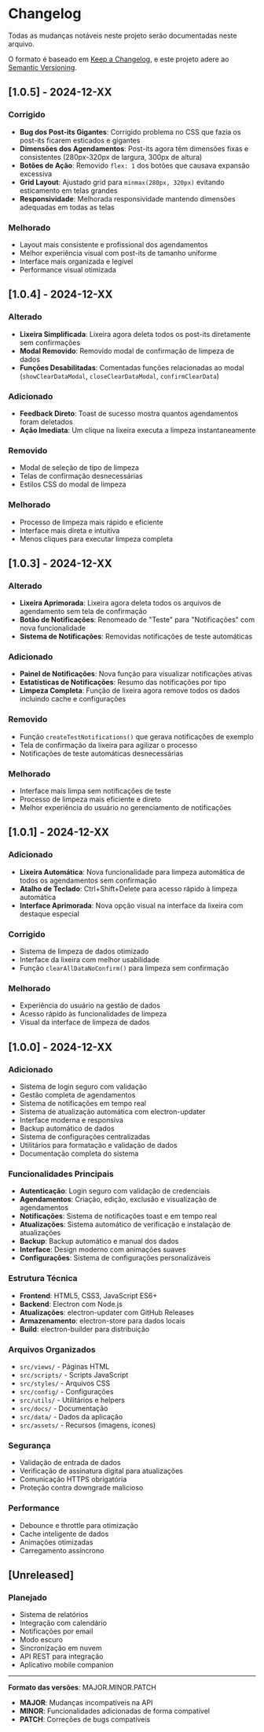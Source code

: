 # Changelog

Todas as mudanças notáveis neste projeto serão documentadas neste arquivo.

O formato é baseado em [Keep a Changelog](https://keepachangelog.com/pt-BR/1.0.0/),
e este projeto adere ao [Semantic Versioning](https://semver.org/lang/pt-BR/).

## [1.0.5] - 2024-12-XX

### Corrigido
- **Bug dos Post-its Gigantes**: Corrigido problema no CSS que fazia os post-its ficarem esticados e gigantes
- **Dimensões dos Agendamentos**: Post-its agora têm dimensões fixas e consistentes (280px-320px de largura, 300px de altura)
- **Botões de Ação**: Removido `flex: 1` dos botões que causava expansão excessiva
- **Grid Layout**: Ajustado grid para `minmax(280px, 320px)` evitando esticamento em telas grandes
- **Responsividade**: Melhorada responsividade mantendo dimensões adequadas em todas as telas

### Melhorado
- Layout mais consistente e profissional dos agendamentos
- Melhor experiência visual com post-its de tamanho uniforme
- Interface mais organizada e legível
- Performance visual otimizada

## [1.0.4] - 2024-12-XX

### Alterado
- **Lixeira Simplificada**: Lixeira agora deleta todos os post-its diretamente sem confirmações
- **Modal Removido**: Removido modal de confirmação de limpeza de dados
- **Funções Desabilitadas**: Comentadas funções relacionadas ao modal (`showClearDataModal`, `closeClearDataModal`, `confirmClearData`)

### Adicionado
- **Feedback Direto**: Toast de sucesso mostra quantos agendamentos foram deletados
- **Ação Imediata**: Um clique na lixeira executa a limpeza instantaneamente

### Removido
- Modal de seleção de tipo de limpeza
- Telas de confirmação desnecessárias
- Estilos CSS do modal de limpeza

### Melhorado
- Processo de limpeza mais rápido e eficiente
- Interface mais direta e intuitiva
- Menos cliques para executar limpeza completa

## [1.0.3] - 2024-12-XX

### Alterado
- **Lixeira Aprimorada**: Lixeira agora deleta todos os arquivos de agendamento sem tela de confirmação
- **Botão de Notificações**: Renomeado de "Teste" para "Notificações" com nova funcionalidade
- **Sistema de Notificações**: Removidas notificações de teste automáticas

### Adicionado
- **Painel de Notificações**: Nova função para visualizar notificações ativas
- **Estatísticas de Notificações**: Resumo das notificações por tipo
- **Limpeza Completa**: Função de lixeira agora remove todos os dados incluindo cache e configurações

### Removido
- Função `createTestNotifications()` que gerava notificações de exemplo
- Tela de confirmação da lixeira para agilizar o processo
- Notificações de teste automáticas desnecessárias

### Melhorado
- Interface mais limpa sem notificações de teste
- Processo de limpeza mais eficiente e direto
- Melhor experiência do usuário no gerenciamento de notificações

## [1.0.1] - 2024-12-XX

### Adicionado
- **Lixeira Automática**: Nova funcionalidade para limpeza automática de todos os agendamentos sem confirmação
- **Atalho de Teclado**: Ctrl+Shift+Delete para acesso rápido à limpeza automática
- **Interface Aprimorada**: Nova opção visual na interface da lixeira com destaque especial

### Corrigido
- Sistema de limpeza de dados otimizado
- Interface da lixeira com melhor usabilidade
- Função `clearAllDataNoConfirm()` para limpeza sem confirmação

### Melhorado
- Experiência do usuário na gestão de dados
- Acesso rápido às funcionalidades de limpeza
- Visual da interface de limpeza de dados

## [1.0.0] - 2024-12-XX

### Adicionado
- Sistema de login seguro com validação
- Gestão completa de agendamentos
- Sistema de notificações em tempo real
- Sistema de atualização automática com electron-updater
- Interface moderna e responsiva
- Backup automático de dados
- Sistema de configurações centralizadas
- Utilitários para formatação e validação de dados
- Documentação completa do sistema

### Funcionalidades Principais
- **Autenticação**: Login seguro com validação de credenciais
- **Agendamentos**: Criação, edição, exclusão e visualização de agendamentos
- **Notificações**: Sistema de notificações toast e em tempo real
- **Atualizações**: Sistema automático de verificação e instalação de atualizações
- **Backup**: Backup automático e manual dos dados
- **Interface**: Design moderno com animações suaves
- **Configurações**: Sistema de configurações personalizáveis

### Estrutura Técnica
- **Frontend**: HTML5, CSS3, JavaScript ES6+
- **Backend**: Electron com Node.js
- **Atualizações**: electron-updater com GitHub Releases
- **Armazenamento**: electron-store para dados locais
- **Build**: electron-builder para distribuição

### Arquivos Organizados
- `src/views/` - Páginas HTML
- `src/scripts/` - Scripts JavaScript
- `src/styles/` - Arquivos CSS
- `src/config/` - Configurações
- `src/utils/` - Utilitários e helpers
- `src/docs/` - Documentação
- `src/data/` - Dados da aplicação
- `src/assets/` - Recursos (imagens, ícones)

### Segurança
- Validação de entrada de dados
- Verificação de assinatura digital para atualizações
- Comunicação HTTPS obrigatória
- Proteção contra downgrade malicioso

### Performance
- Debounce e throttle para otimização
- Cache inteligente de dados
- Animações otimizadas
- Carregamento assíncrono

## [Unreleased]

### Planejado
- Sistema de relatórios
- Integração com calendário
- Notificações por email
- Modo escuro
- Sincronização em nuvem
- API REST para integração
- Aplicativo mobile companion

---

**Formato das versões**: MAJOR.MINOR.PATCH
- **MAJOR**: Mudanças incompatíveis na API
- **MINOR**: Funcionalidades adicionadas de forma compatível
- **PATCH**: Correções de bugs compatíveis